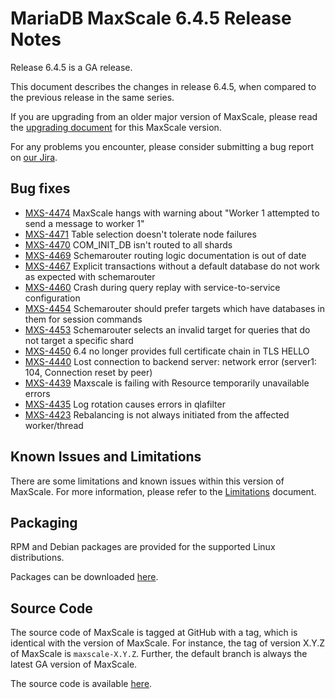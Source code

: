 # MariaDB MaxScale 6.4.5 Release Notes

Release 6.4.5 is a GA release.

This document describes the changes in release 6.4.5, when compared to the
previous release in the same series.

If you are upgrading from an older major version of MaxScale, please read the
[upgrading document](../Upgrading/Upgrading-To-MaxScale-6.md) for
this MaxScale version.

For any problems you encounter, please consider submitting a bug
report on [our Jira](https://jira.mariadb.org/projects/MXS).

## Bug fixes

* [MXS-4474](https://jira.mariadb.org/browse/MXS-4474) MaxScale hangs with warning about "Worker 1 attempted to send a message to worker 1"
* [MXS-4471](https://jira.mariadb.org/browse/MXS-4471) Table selection doesn't tolerate node failures
* [MXS-4470](https://jira.mariadb.org/browse/MXS-4470) COM_INIT_DB isn't routed to all shards
* [MXS-4469](https://jira.mariadb.org/browse/MXS-4469) Schemarouter routing logic documentation is out of date
* [MXS-4467](https://jira.mariadb.org/browse/MXS-4467) Explicit transactions without a default database do not work as expected with schemarouter
* [MXS-4460](https://jira.mariadb.org/browse/MXS-4460) Crash during query replay with service-to-service configuration
* [MXS-4454](https://jira.mariadb.org/browse/MXS-4454) Schemarouter should prefer targets which have databases in them for session commands
* [MXS-4453](https://jira.mariadb.org/browse/MXS-4453) Schemarouter selects an invalid target for queries that do not target a specific shard
* [MXS-4450](https://jira.mariadb.org/browse/MXS-4450) 6.4 no longer provides full certificate chain in TLS HELLO
* [MXS-4440](https://jira.mariadb.org/browse/MXS-4440) Lost connection to backend server: network error (server1: 104, Connection reset by peer)
* [MXS-4439](https://jira.mariadb.org/browse/MXS-4439) Maxscale is failing with Resource temporarily unavailable errors
* [MXS-4435](https://jira.mariadb.org/browse/MXS-4435) Log rotation causes errors in qlafilter
* [MXS-4423](https://jira.mariadb.org/browse/MXS-4423) Rebalancing is not always initiated from the affected worker/thread

## Known Issues and Limitations

There are some limitations and known issues within this version of MaxScale.
For more information, please refer to the [Limitations](../About/Limitations.md) document.

## Packaging

RPM and Debian packages are provided for the supported Linux distributions.

Packages can be downloaded [here](https://mariadb.com/downloads/#mariadb_platform-mariadb_maxscale).

## Source Code

The source code of MaxScale is tagged at GitHub with a tag, which is identical
with the version of MaxScale. For instance, the tag of version X.Y.Z of MaxScale
is `maxscale-X.Y.Z`. Further, the default branch is always the latest GA version
of MaxScale.

The source code is available [here](https://github.com/mariadb-corporation/MaxScale).
